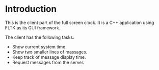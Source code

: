 # Introduction

This is the client part of the full screen clock. It is a C++ application using
FLTK as its GUI framework.

The client has the following tasks.

 * Show current system time.
 * Show two smaller lines of massages.
 * Keep track of message display time.
 * Request messages from the server.

 
